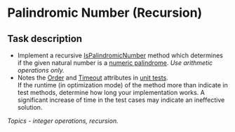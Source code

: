 # Palindromic Number (Recursion)

## Task description

- Implement a recursive [IsPalindromicNumber](PalindromicNumber/NumbersExtension.cs#L16) method which determines if the given natural number is a [numeric palindrome](https://en.wikipedia.org/wiki/Palindromic_number). *Use arithmetic operations only.*    
- Notes the [Order](PalindromicNumber.Tests/NumbersExtensionTests.cs#L35) and [Timeout](PalindromicNumber.Tests/NumbersExtensionTests.cs#L36) attributes in [unit tests](PalindromicNumber.Tests/NumbersExtensionTests.cs).   
If the runtime (in optimization mode) of the method more than indicate in test methods, determine how long your implementation works. A significant increase of time in the test cases may indicate an ineffective solution.

*Topics - integer operations, recursion.*